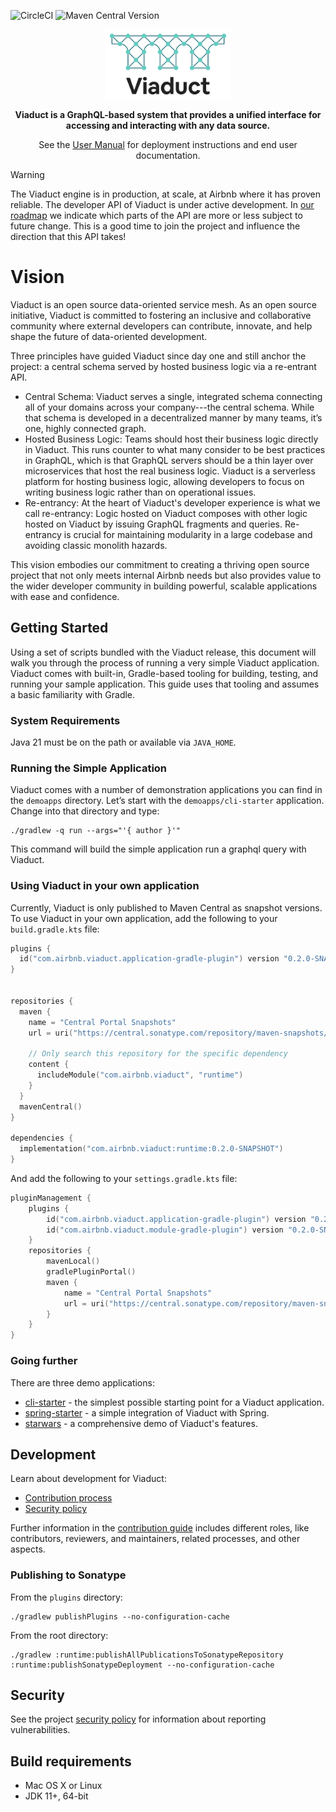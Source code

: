![CircleCI](https://img.shields.io/circleci/build/github/airbnb/viaduct)
![Maven Central Version](https://img.shields.io/maven-central/v/com.airbnb.viaduct/runtime)

<p align="center">
  <a href="https://airbnb.io/viaduct">
    <img src=".github/viaduct_logo.jpg" alt="Viaduct logo" width="200">
  </a>
</p>
<p align="center">
    <b>Viaduct is a GraphQL-based system that provides a unified interface for accessing and interacting with any data source.</b>
</p>
<p align="center">
    See the <a href="https://airbnb.io/viaduct/docs/">User Manual</a> for deployment instructions and end user documentation.
</p>

> [!WARNING]
> The Viaduct engine is in production, at scale, at Airbnb where it has proven reliable. The developer API of Viaduct is under active development. In [our roadmap](https://airbnb.io/viaduct/roadmap) we indicate which parts of the API are more or less subject to future change.  This is a good time to join the project and influence the direction that this API takes!

# Vision

Viaduct is an open source data-oriented service mesh. As an open source initiative, Viaduct is committed to fostering an inclusive and collaborative community where external developers can contribute, innovate, and help shape the future of data-oriented development.

Three principles have guided Viaduct since day one and still anchor the project: a central schema served by hosted business logic via a re-entrant API.
* Central Schema: Viaduct serves a single, integrated schema connecting all of your domains across your company---the central schema.  While that schema is developed in a decentralized manner by many teams, it’s one, highly connected graph.
* Hosted Business Logic: Teams should host their business logic directly in Viaduct.  This runs counter to what many consider to be best practices in GraphQL, which is that GraphQL servers should be a thin layer over microservices that host the real business logic.  Viaduct is a serverless platform for hosting business logic, allowing developers to focus on writing business logic rather than on operational issues.
* Re-entrancy: At the heart of Viaduct's developer experience is what we call re-entrancy: Logic hosted on Viaduct composes with other logic hosted on Viaduct by issuing GraphQL fragments and queries.  Re-entrancy is crucial for maintaining modularity in a large codebase and avoiding classic monolith hazards.

This vision embodies our commitment to creating a thriving open source project that not only meets internal Airbnb needs but also provides value to the wider developer community in building powerful, scalable applications with ease and confidence.

## Getting Started

Using a set of scripts bundled with the Viaduct release, this document will walk you through the process of running a very simple Viaduct application.  Viaduct comes with built-in, Gradle-based tooling for building, testing, and running your sample application.  This guide uses that tooling and assumes a basic familiarity with Gradle.

### System Requirements

Java 21 must be on the path or available via `JAVA_HOME`.

### Running the Simple Application

Viaduct comes with a number of demonstration applications you can find in the `demoapps` directory.  Let’s start with the `demoapps/cli-starter` application.  Change into that directory and type:

```
./gradlew -q run --args="'{ author }'"
```

This command will build the simple application run a graphql query with Viaduct.

### Using Viaduct in your own application

Currently, Viaduct is only published to Maven Central as snapshot versions. To use Viaduct in your own application, add the following to your `build.gradle.kts` file:

```kotlin
plugins {
  id("com.airbnb.viaduct.application-gradle-plugin") version "0.2.0-SNAPSHOT"
}


repositories {
  maven {
    name = "Central Portal Snapshots"
    url = uri("https://central.sonatype.com/repository/maven-snapshots/")

    // Only search this repository for the specific dependency
    content {
      includeModule("com.airbnb.viaduct", "runtime")
    }
  }
  mavenCentral()
}

dependencies {
  implementation("com.airbnb.viaduct:runtime:0.2.0-SNAPSHOT")
}
```

And add the following to your `settings.gradle.kts` file:

```kotlin
pluginManagement {
    plugins {
        id("com.airbnb.viaduct.application-gradle-plugin") version "0.2.0-SNAPSHOT"
        id("com.airbnb.viaduct.module-gradle-plugin") version "0.2.0-SNAPSHOT"
    }
    repositories {
        mavenLocal()
        gradlePluginPortal()
        maven {
            name = "Central Portal Snapshots"
            url = uri("https://central.sonatype.com/repository/maven-snapshots/")
        }
    }
}
```

### Going further

There are three demo applications:

- [cli-starter](https://github.com/airbnb/viaduct/blob/main/demoapps/cli-starter/) - the simplest possible starting point for a Viaduct application.
- [spring-starter](https://github.com/airbnb/viaduct/blob/main/demoapps/spring-starter/README.md) - a simple integration of Viaduct with Spring.
- [starwars](https://github.com/airbnb/viaduct/blob/main/demoapps/starwars/README.md) - a comprehensive demo of Viaduct's features.

## Development

Learn about development for Viaduct:

* [Contribution process](CONTRIBUTING.md)
* [Security policy](SECURITY.md)

Further information in the [contribution guide](CONTRIBUTING.md) includes different roles, like contributors, reviewers, and maintainers, related processes, and other aspects.

### Publishing to Sonatype

From the `plugins` directory:

```shell
./gradlew publishPlugins --no-configuration-cache
```

From the root directory:

```shell
./gradlew :runtime:publishAllPublicationsToSonatypeRepository :runtime:publishSonatypeDeployment --no-configuration-cache
```

## Security

See the project [security policy](SECURITY.md) for
information about reporting vulnerabilities.

## Build requirements

* Mac OS X or Linux
* JDK 11+, 64-bit
